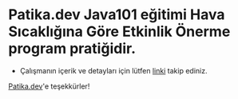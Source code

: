 # Patika.dev Java101 eğitimi Hava Sıcaklığına Göre Etkinlik Önerme program pratiğidir.

* Çalışmanın içerik ve detayları için lütfen [linki](https://academy.patika.dev/courses/java101/pratik-etkinlik-onerme) takip ediniz.

[Patika.dev](https://www.patika.dev/tr)'e teşekkürler!